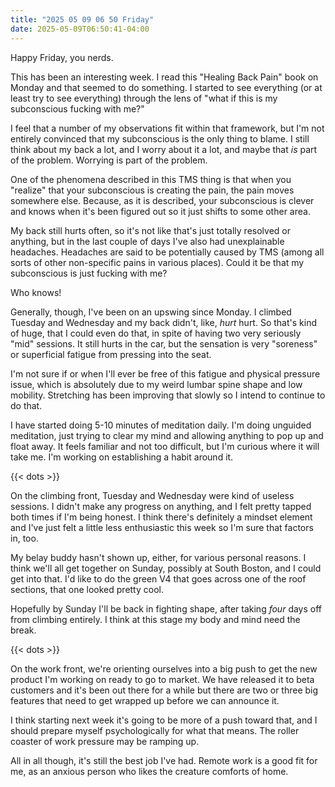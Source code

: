 ```yaml
---
title: "2025 05 09 06 50 Friday"
date: 2025-05-09T06:50:41-04:00
---
```


Happy Friday, you nerds.<!--more-->

This has been an interesting week. I read this "Healing Back Pain" book on
Monday and that seemed to do something. I started to see everything (or at least
try to see everything) through the lens of "what if this is my subconscious
fucking with me?"

I feel that a number of my observations fit within that framework, but I'm not
entirely convinced that my subconscious is the only thing to blame. I still
think about my back a lot, and I worry about it a lot, and maybe that *is* part
of the problem. Worrying is part of the problem.

One of the phenomena described in this TMS thing is that when you "realize" that
your subconscious is creating the pain, the pain moves somewhere else. Because,
as it is described, your subconscious is clever and knows when it's been figured
out so it just shifts to some other area.

My back still hurts often, so it's not like that's just totally resolved or
anything, but in the last couple of days I've also had unexplainable headaches.
Headaches are said to be potentially caused by TMS (among all sorts of
other non-specific pains in various places). Could it be that my subconscious is
just fucking with me?

Who knows!

Generally, though, I've been on an upswing since Monday. I climbed Tuesday and
Wednesday and my back didn't, like, *hurt* hurt. So that's kind of huge, that I
could even do that, in spite of having two very seriously "mid" sessions. It
still hurts in the car, but the sensation is very "soreness" or superficial
fatigue from pressing into the seat.

I'm not sure if or when I'll ever be free of this fatigue and physical pressure
issue, which is absolutely due to my weird lumbar spine shape and low mobility.
Stretching has been improving that slowly so I intend to continue to do that.

I have started doing 5-10 minutes of meditation daily. I'm doing unguided
meditation, just trying to clear my mind and allowing anything to pop up and
float away. It feels familiar and not too difficult, but I'm curious where it
will take me. I'm working on establishing a habit around it.

{{< dots >}}

On the climbing front, Tuesday and Wednesday were kind of useless sessions. I
didn't make any progress on anything, and I felt pretty tapped both times if I'm
being honest. I think there's definitely a mindset element and I've just felt a
little less enthusiastic this week so I'm sure that factors in, too.

My belay buddy hasn't shown up, either, for various personal reasons. I think
we'll all get together on Sunday, possibly at South Boston, and I could get into
that. I'd like to do the green V4 that goes across one of the roof sections,
that one looked pretty cool.

Hopefully by Sunday I'll be back in fighting shape, after taking *four* days off
from climbing entirely. I think at this stage my body and mind need the break.

{{< dots >}}

On the work front, we're orienting ourselves into a big push to get the new
product I'm working on ready to go to market. We have released it to beta
customers and it's been out there for a while but there are two or three big
features that need to get wrapped up before we can announce it.

I think starting next week it's going to be more of a push toward that, and I
should prepare myself psychologically for what that means. The roller coaster of
work pressure may be ramping up.

All in all though, it's still the best job I've had. Remote work is a good fit
for me, as an anxious person who likes the creature comforts of home.
